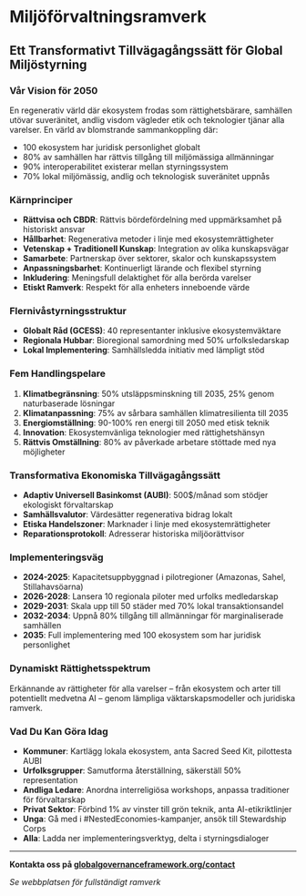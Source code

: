 # Miljöförvaltningsramverk
## Ett Transformativt Tillvägagångssätt för Global Miljöstyrning

### Vår Vision för 2050
En regenerativ värld där ekosystem frodas som rättighetsbärare, samhällen utövar suveränitet, andlig visdom vägleder etik och teknologier tjänar alla varelser. En värld av blomstrande sammankoppling där:
- 100 ekosystem har juridisk personlighet globalt
- 80% av samhällen har rättvis tillgång till miljömässiga allmänningar
- 90% interoperabilitet existerar mellan styrningssystem
- 70% lokal miljömässig, andlig och teknologisk suveränitet uppnås

### Kärnprinciper
- **Rättvisa och CBDR**: Rättvis bördefördelning med uppmärksamhet på historiskt ansvar
- **Hållbarhet**: Regenerativa metoder i linje med ekosystemrättigheter
- **Vetenskap + Traditionell Kunskap**: Integration av olika kunskapsvägar
- **Samarbete**: Partnerskap över sektorer, skalor och kunskapssystem
- **Anpassningsbarhet**: Kontinuerligt lärande och flexibel styrning
- **Inkludering**: Meningsfull delaktighet för alla berörda varelser
- **Etiskt Ramverk**: Respekt för alla enheters inneboende värde

### Flernivåstyrningsstruktur
- **Globalt Råd (GCESS)**: 40 representanter inklusive ekosystemväktare
- **Regionala Hubbar**: Bioregional samordning med 50% urfolksledarskap
- **Lokal Implementering**: Samhällsledda initiativ med lämpligt stöd

### Fem Handlingspelare
1. **Klimatbegränsning**: 50% utsläppsminskning till 2035, 25% genom naturbaserade lösningar
2. **Klimatanpassning**: 75% av sårbara samhällen klimatresilienta till 2035
3. **Energiomställning**: 90-100% ren energi till 2050 med etisk teknik
4. **Innovation**: Ekosystemvänliga teknologier med rättighetshänsyn
5. **Rättvis Omställning**: 80% av påverkade arbetare stöttade med nya möjligheter

### Transformativa Ekonomiska Tillvägagångssätt
- **Adaptiv Universell Basinkomst (AUBI)**: 500$/månad som stödjer ekologiskt förvaltarskap
- **Samhällsvalutor**: Värdesätter regenerativa bidrag lokalt
- **Etiska Handelszoner**: Marknader i linje med ekosystemrättigheter
- **Reparationsprotokoll**: Adresserar historiska miljöorättvisor

### Implementeringsväg
- **2024-2025**: Kapacitetsuppbyggnad i pilotregioner (Amazonas, Sahel, Stillahavsöarna)
- **2026-2028**: Lansera 10 regionala piloter med urfolks medledarskap
- **2029-2031**: Skala upp till 50 städer med 70% lokal transaktionsandel
- **2032-2034**: Uppnå 80% tillgång till allmänningar för marginaliserade samhällen
- **2035**: Full implementering med 100 ekosystem som har juridisk personlighet

### Dynamiskt Rättighetsspektrum
Erkännande av rättigheter för alla varelser – från ekosystem och arter till potentiellt medvetna AI – genom lämpliga väktarskapsmodeller och juridiska ramverk.

### Vad Du Kan Göra Idag
- **Kommuner**: Kartlägg lokala ekosystem, anta Sacred Seed Kit, pilottesta AUBI
- **Urfolksgrupper**: Samutforma återställning, säkerställ 50% representation
- **Andliga Ledare**: Anordna interreligiösa workshops, anpassa traditioner för förvaltarskap
- **Privat Sektor**: Förbind 1% av vinster till grön teknik, anta AI-etikriktlinjer
- **Unga**: Gå med i #NestedEconomies-kampanjer, ansök till Stewardship Corps
- **Alla**: Ladda ner implementeringsverktyg, delta i styrningsdialoger

---

**Kontakta oss på [globalgovernanceframework.org/contact](https://globalgovernanceframework.org/contact)**


*Se webbplatsen för fullständigt ramverk*
